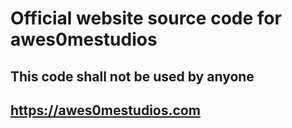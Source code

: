 # **Official website source code for awes0mestudios**
## This code shall not be used by anyone
## https://awes0mestudios.com

